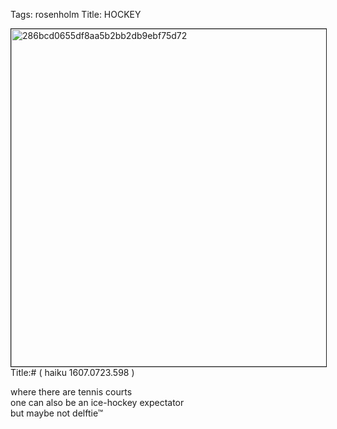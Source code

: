 Tags: rosenholm
Title: HOCKEY
  
<p><img src="https://objects.hbvu.su/blotpix/2013/02/18.jpeg" width=540 height=540 alt="286bcd0655df8aa5b2bb2db9ebf75d72" border=1>
Title:# ( haiku 1607.0723.598 )  
  
where there are tennis courts  
one can also be an ice-hockey expectator  
but maybe not delftie™  
